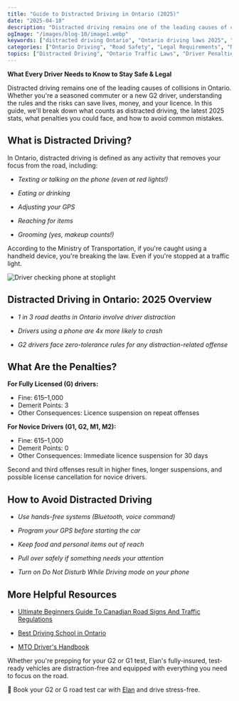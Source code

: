 ```yaml
---
title: "Guide to Distracted Driving in Ontario (2025)"
date: "2025-04-18"
description: "Distracted driving remains one of the leading causes of collisions in Ontario. Learn about the latest laws, penalties, and prevention tips for both new and experienced drivers to stay safe and legal on the road."
ogImage: "/images/blog-10/image1.webp"
keywords: ["distracted driving Ontario", "Ontario driving laws 2025", "phone use while driving penalties", "G2 driver distraction rules", "Ontario traffic fines", "distracted driving statistics", "texting and driving laws", "Ontario driver penalties", "novice driver restrictions", "distracted driving prevention", "driver demerit points", "road safety Ontario", "G1 driver regulations", "license suspension Ontario", "hands-free driving tips", "distracted driving fines", "MTO driving regulations", "Ontario road safety stats", "legal driving Ontario", "driver safety tips"]
categories: ["Ontario Driving", "Road Safety", "Legal Requirements", "New Drivers"]
topics: ["Distracted Driving", "Ontario Traffic Laws", "Driver Penalties", "Safety Tips"]
---
```


**What Every Driver Needs to Know to Stay Safe & Legal**

Distracted driving remains one of the leading causes of collisions in Ontario. Whether you're a seasoned commuter or a new G2 driver, understanding the rules and the risks can save lives, money, and your licence. In this guide, we'll break down what counts as distracted driving, the latest 2025 stats, what penalties you could face, and how to avoid common mistakes.

## **What is Distracted Driving?**

In Ontario, distracted driving is defined as any activity that removes your focus from the road, including:

* *Texting or talking on the phone (even at red lights!)*

* *Eating or drinking*

* *Adjusting your GPS*

* *Reaching for items*

* *Grooming (yes, makeup counts!)*

According to the Ministry of Transportation, if you're caught using a handheld device, you're breaking the law. Even if you're stopped at a traffic light.

![Driver checking phone at stoplight](https://images.unsplash.com/photo-1562063983-03fd3f84d6bd?q=80&w=1332&auto=format&fit=crop&ixlib=rb-4.0.3&ixid=M3wxMjA3fDB8MHxwaG90by1wYWdlfHx8fGVufDB8fHx8fA%3D%3D)

## **Distracted Driving in Ontario: 2025 Overview**

* *1 in 3 road deaths in Ontario involve driver distraction*

* *Drivers using a phone are 4x more likely to crash*

* *G2 drivers face zero-tolerance rules for any distraction-related offense*

## **What Are the Penalties?**

**For Fully Licensed (G) drivers:**
- Fine: $615–$1,000
- Demerit Points: 3
- Other Consequences: Licence suspension on repeat offenses

**For Novice Drivers (G1, G2, M1, M2):**
- Fine: $615–$1,000
- Demerit Points: 0
- Other Consequences: Immediate licence suspension for 30 days

Second and third offenses result in higher fines, longer suspensions, and possible license cancellation for novice drivers.

## **How to Avoid Distracted Driving**

* *Use hands-free systems (Bluetooth, voice command)*

* *Program your GPS before starting the car*

* *Keep food and personal items out of reach*

* *Pull over safely if something needs your attention*

* *Turn on Do Not Disturb While Driving mode on your phone*

## **More Helpful Resources**

* [Ultimate Beginners Guide To Canadian Road Signs And Traffic Regulations](https://blog.elanroadtestrental.ca/posts/Ultimate-Beginners-Guide-To-Canadian-Road-Signs-And-Traffic-Regulations) 

* [Best Driving School in Ontario](https://grayjaysdrivingschool.com)

* [MTO Driver's Handbook](https://www.ontario.ca/document/official-mto-drivers-handbook) 

     

Whether you're prepping for your G2 or G1 test, Elan's fully-insured, test-ready vehicles are distraction-free and equipped with everything you need to focus on the road.

🚗 Book your G2 or G road test car with [Elan](https://elanroadtestrental.ca/) and drive stress-free.